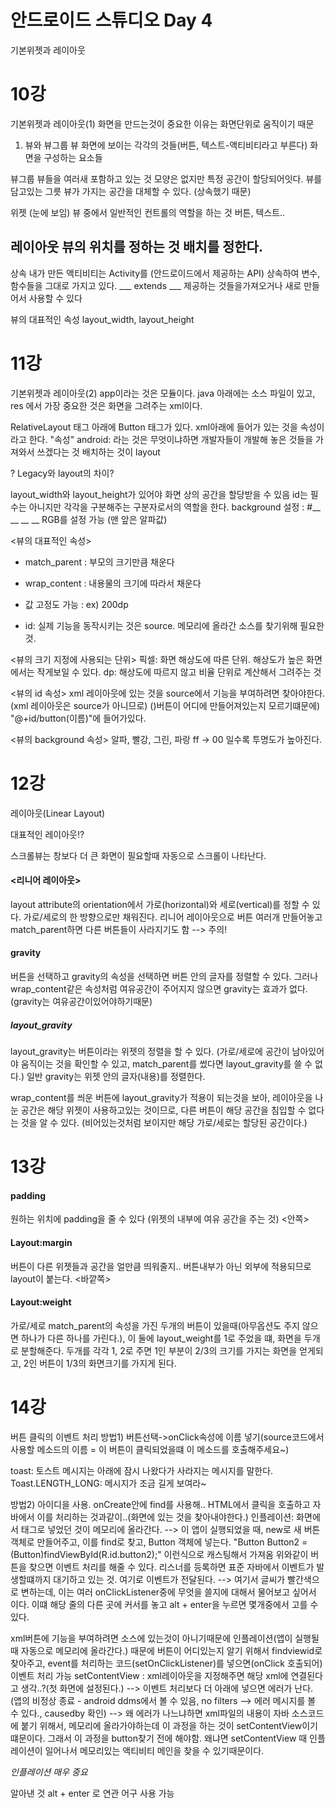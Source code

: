 # 안드로이드 스튜디오 Day 4
기본위젯과 레이아웃

# 10강
기본위젯과 레이아웃(1)
화면을 만드는것이 중요한 이유는 화면단위로 움직이기 때문

1. 뷰와 뷰그룹
뷰
화면에 보이는 각각의 것들(버튼, 텍스트-액티비티라고 부른다)
화면을 구성하는 요소들

뷰그룹
뷰들을 여러새 포함하고 있는 것
모양은 없지만 특정 공간이 할당되어잇다.
뷰를 담고있는 그릇
뷰가 가지는 공간을 대체할 수 있다. (상속했기 때문)

위젯 (눈에 보임)
뷰 중에서 일반적인 컨트롤의 역할을 하는 것
버튼, 텍스트..

레이아웃
뷰의 위치를 정하는 것
배치를 정한다.
---

상속
내가 만든 액티비티는 Activity를 (안드로이드에서 제공하는 API) 상속하여 변수, 함수들을 그대로 가지고 있다.
___ extends ___
제공하는 것들을가져오거나 새로 만들어서 사용할 수 있다

뷰의 대표적인 속성
layout_width, layout_height

# 11강
기본위젯과 레이아웃(2)
app이라는 것은 모듈이다.
java 아래에는 소스 파일이 있고, res 에서 가장 중요한 것은 화면을 그려주는 xml이다.

RelativeLayout 태그 아래에 Button 태그가 있다.
xml아래에 들어가 있는 것을 속성이라고 한다.
"속성"
android: 라는 것은 무엇이냐하면 개발자들이 개발해 놓은 것들을 가져와서 쓰겠다는 것
배치하는 것이 layout

? Legacy와 layout의 차이?

layout_width와 layout_height가 있어야 화면 상의 공간을 할당받을 수 있음
id는 필수는 아니지만 각각을 구분해주는 구분자로서의 역할을 한다.
background 설정 : #__ __ __ __ RGB를 설정 가능 (맨 앞은 알파값)

<뷰의 대표적인 속성>
+ match_parent : 부모의 크기만큼 채운다
+ wrap_content : 내용물의 크기에 따라서 채운다
+ 값 고정도 가능 : ex) 200dp

+ id: 실제 기능을 동작시키는 것은 source. 메모리에 올라간 소스를 찾기위해 필요한것.

<뷰의 크기 지정에 사용되는 단위>
픽셀: 화면 해상도에 따른 단위. 해상도가 높은 화면에서는 작게보일 수 있다.
dp: 해상도에 따르지 않고 비율 단위로 계산해서 그려주는 것

<뷰의 id 속성>
xml 레이아웃에 있는 것을 source에서 기능을 부여하려면 찾아야한다.
(xml 레이아웃은 source가 아니므로)
()버튼이 어디에 만들어져있는지 모르기떄문에)
"@+id/button(이름)"에 들어가있다.

<뷰의 background 속성>
알파, 빨강, 그린, 파랑
ff -> 00 일수록 투명도가 높아진다.

# 12강
레이아웃(Linear Layout)

대표적인 레이아웃!?

스크롤뷰는 창보다 더 큰 화면이 필요할때 자동으로 스크롤이 나타난다.

#### <리니어 레이아웃>
layout attribute의 orientation에서 가로(horizontal)와 세로(vertical)를 정할 수 있다. 가로/세로의 한 방향으로만 채워진다.
리니어 레이아웃으로 버튼 여러개 만들어놓고 match_parent하면 다른 버튼들이 사라지기도 함 --> 주의!

#### gravity
버튼을 선택하고 gravity의 속성을 선택하면 버튼 안의 글자를 정렬할 수 있다.
그러나 wrap_content같은 속성처럼 여유공간이 주어지지 않으면 gravity는 효과가 없다.
(gravity는 여유공간이있어야하기때문)
##### layout_gravity
layout_gravity는 버튼이라는 위젯의 정렬을 할 수 있다. (가로/세로에 공간이 남아있어야 움직이는 것을 확인할 수 있고, match_parent를 썼다면 layout_gravity를 쓸 수 없다.)
일반 gravity는 위젯 안의 글자(내용)를 정렬한다.

wrap_content를 씌운 버튼에 layout_gravity가 적용이 되는것을 보아, 레이아웃을 나눈 공간은 해당 위젯이 사용하고있는 것이므로, 다른 버튼이 해당 공간을 침입할 수 없다는 것을 알 수 있다. (비어있는것처럼 보이지만 해당 가로/세로는 할당된 공간이다.)

# 13강
#### padding
원하는 위치에 padding을 줄 수 있다 (위젯의 내부에 여유 공간을 주는 것)
<안쪽>

#### Layout:margin
버튼이 다른 위젯들과 공간을 얼만큼 띄워줄지..
버튼내부가 아닌 외부에 적용되므로 layout이 붙는다.
<바깥쪽>

#### Layout:weight
가로/세로 match_parent의 속성을 가진 두개의 버튼이 있을때(아무옵션도 주지 않으면 하나가 다른 하나를 가린다.), 이 둘에 layout_weight를 1로 주었을 떄,
화면을 두개로 분할해준다.
두개를 각각 1, 2로 주면 1인 부분이 2/3의 크기를 가지는 화면을 얻게되고, 2인 버튼이 1/3의 화면크기를 가지게 된다.

# 14강
버튼 클릭의 이벤트 처리
방법1) 버튼선택->onClick속성에 이름 넣기(source코드에서 사용할 메소드의 이름 = 이 버튼이 클릭되었을떄 이 메소드를 호출해주세요~)

toast: 토스트 메시지는 아래에 잠시 나왔다가 사라지는 메시지를 말한다.
Toast.LENGTH_LONG: 메시지가 조금 길게 보여라~

방법2) 아이디을 사용. onCreate안에 find를 사용해..
HTML에서 클릭을 호출하고 자바에서 이를 처리하는 것과같이..(화면에 있는 것을 찾아내야한다.)
인플레이션: 화면에서 태그로 넣었던 것이 메모리에 올라간다.
--> 이 앱이 실행되었을 때, new로 새 버튼객체로 만들어주고, 이를 find로 찾고, Button 객체에 넣는다.
"Button Button2 = (Button)findViewById(R.id.button2);" 이런식으로 캐스팅해서 가져옴
위와같이 버튼을 찾으면 이벤트 처리를 해줄 수 있다.
리스너를 등록하면 표준 자바에서 이벤트가 발생할떄까지 대기하고 있는 것. 여기로 이벤트가 전달된다.
--> 여기서 글씨가 빨간색으로 변하는데, 이는 여러 onClickListener중에 무엇을 쓸지에 대해서 물어보고 싶어서 이다. 이떄 해당 줄의 다른 곳에 커서를 놓고 alt + enter을 누르면 몇개중에서 고를 수 있다.

xml버튼에 기능을 부여하려면 소스에 있는것이 아니기때문에 인플레이션(앱이 실행될때 자동으로 메모리에 올라간다.) 때문에 버튼이 어디있는지 알기 위해서 findviewid로 찾아주고, event를 처리하는 코드(setOnClickListener)를 넣으면(onClick 호출되어) 이벤트 처리 가능
setContentView : xml레이아웃을 지정해주면 해당 xml에 연결된다고 생각..?(첫 화면에 설정된다.) --> 이벤트 처리보다 더 아래에 넣으면 에러가 난다. (앱의 비정상 종료 - android ddms에서 볼 수 있음, no filters --> 에러 메시지를 볼 수 있다., causedby 확인)
--> 왜 에러가 나느냐하면 xml파일의 내용이 자바 소스코드에 붙기 위해서, 메모리에 올라가야하는데 이 과정을 하는 것이 setContentView이기떄문이다. 그래서 이 과정을 button찾기 전에 해야함. 왜냐면 setContentView 때 인플레이션이 일어나서 메모리있는 액티비티 메인을 찾을 수 있기때문이다.

*인플레이션 매우 중요*

알아낸 것
alt + enter 로 연관 어구 사용 가능
